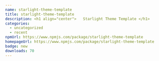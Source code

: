 ```yaml
---
name: starlight-theme-template
title: starlight-theme-template
description: <h1 align="center">   Starlight Theme Template </h1>
categories:
  - uncategorized
  - recent
npmUrl: https://www.npmjs.com/package/starlight-theme-template
homepageUrl: https://www.npmjs.com/package/starlight-theme-template
badge: new
downloads: 70
---
```

